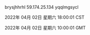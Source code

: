 brysjhhrhl 59.174.25.134 yqqlmgsycl

2022年 04月 02日 星期六 18:00:01 CST

2022年 04月 02日 星期六 10:00:01 GMT
